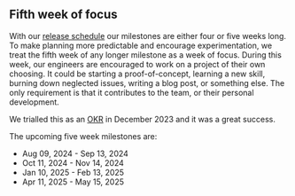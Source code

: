 ## Fifth week of focus

With our [release schedule](/handbook/engineering/workflow/#product-development-timeline) our milestones are either four or five weeks long.
To make planning more predictable and encourage experimentation, we treat the fifth week of any longer milestone as a week of focus.
During this week, our engineers are encouraged to work on a project of their own choosing.
It could be starting a proof-of-concept, learning a new skill, burning down neglected issues, writing a blog post, or something else.
The only requirement is that it contributes to the team, or their personal development.

We trialled this as an [OKR](https://gitlab.com/gitlab-com/gitlab-OKRs/-/work_items/5528) in December 2023 and it was a great success.

The upcoming five week milestones are:

- Aug 09, 2024 - Sep 13, 2024
- Oct 11, 2024 - Nov 14, 2024
- Jan 10, 2025 - Feb 13, 2025
- Apr 11, 2025 - May 15, 2025

<!--
- Jul 11, 2025 - Aug 14, 2025
- Oct 10, 2025 - Nov 13, 2025
- Dec 12, 2025 - Jan 15, 2026
- Apr 10, 2026 - May 14, 2026
- Jul 10, 2026 - Aug 13, 2026
- Oct 09, 2026 - Nov 12, 2026
- Jan 08, 2027 - Feb 11, 2027
-->